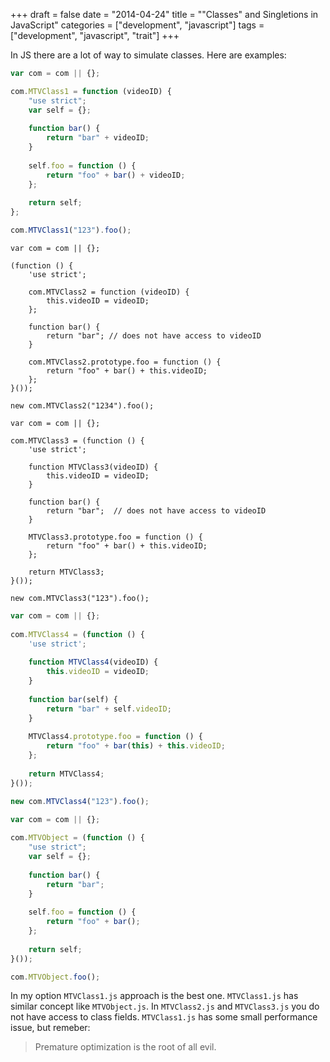 +++
draft = false
date = "2014-04-24"
title = "\"Classes\" and Singletions in JavaScript"
categories = ["development", "javascript"]
tags = ["development", "javascript", "trait"]
+++

In JS there are a lot of way to simulate classes. Here are examples:

```javascript
var com = com || {};

com.MTVClass1 = function (videoID) {
    "use strict";
    var self = {};
 
    function bar() {
        return "bar" + videoID;
    }
 
    self.foo = function () {
        return "foo" + bar() + videoID;
    };
 
    return self;
};

com.MTVClass1("123").foo();
```

```javascipt
var com = com || {};
 
(function () {
    'use strict';
 
    com.MTVClass2 = function (videoID) {
        this.videoID = videoID;
    };
 
    function bar() {
        return "bar"; // does not have access to videoID
    }
 
    com.MTVClass2.prototype.foo = function () {
        return "foo" + bar() + this.videoID;
    };
}());

new com.MTVClass2("1234").foo();
```

```javascipt
var com = com || {};
 
com.MTVClass3 = (function () {
    'use strict';
 
    function MTVClass3(videoID) {
        this.videoID = videoID;
    }
 
    function bar() {
        return "bar";  // does not have access to videoID
    }
 
    MTVClass3.prototype.foo = function () {
        return "foo" + bar() + this.videoID;
    };
 
    return MTVClass3;
}());

new com.MTVClass3("123").foo();
```

```javascript
var com = com || {};
 
com.MTVClass4 = (function () {
    'use strict';
 
    function MTVClass4(videoID) {
        this.videoID = videoID;
    }
 
    function bar(self) {
        return "bar" + self.videoID;
    }
 
    MTVClass4.prototype.foo = function () {
        return "foo" + bar(this) + this.videoID;
    };
 
    return MTVClass4;
}());

new com.MTVClass4("123").foo();
```

```javascript
var com = com || {};
 
com.MTVObject = (function () {
    "use strict";
    var self = {};
 
    function bar() {
        return "bar";
    }
 
    self.foo = function () {
        return "foo" + bar();
    };
 
    return self;
}());

com.MTVObject.foo();
```

In my option `MTVClass1.js` approach is the best one. `MTVClass1.js` has similar concept like `MTVObject.js`. In `MTVClass2.js` and `MTVClass3.js` you do not have access to class fields. `MTVClass1.js` has some small performance issue, but remeber:

> Premature optimization is the root of all evil.
